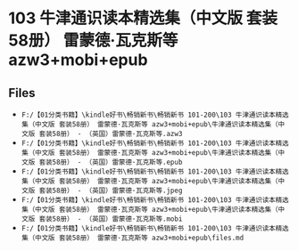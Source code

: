 # 103 牛津通识读本精选集（中文版 套装58册） 雷蒙德·瓦克斯等 azw3+mobi+epub

## Files

- `F:/【01分类书籍】\kindle好书\畅销新书\畅销新书 101-200\103 牛津通识读本精选集（中文版 套装58册） 雷蒙德·瓦克斯等 azw3+mobi+epub\牛津通识读本精选集（中文版 套装58册） - （英国）雷蒙德·瓦克斯等.azw3`
- `F:/【01分类书籍】\kindle好书\畅销新书\畅销新书 101-200\103 牛津通识读本精选集（中文版 套装58册） 雷蒙德·瓦克斯等 azw3+mobi+epub\牛津通识读本精选集（中文版 套装58册） - （英国）雷蒙德·瓦克斯等.epub`
- `F:/【01分类书籍】\kindle好书\畅销新书\畅销新书 101-200\103 牛津通识读本精选集（中文版 套装58册） 雷蒙德·瓦克斯等 azw3+mobi+epub\牛津通识读本精选集（中文版 套装58册） - （英国）雷蒙德·瓦克斯等.jpeg`
- `F:/【01分类书籍】\kindle好书\畅销新书\畅销新书 101-200\103 牛津通识读本精选集（中文版 套装58册） 雷蒙德·瓦克斯等 azw3+mobi+epub\牛津通识读本精选集（中文版 套装58册） - （英国）雷蒙德·瓦克斯等.mobi`
- `F:/【01分类书籍】\kindle好书\畅销新书\畅销新书 101-200\103 牛津通识读本精选集（中文版 套装58册） 雷蒙德·瓦克斯等 azw3+mobi+epub\files.md`

